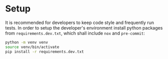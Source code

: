# Setup

It is recommended for developers to keep code style and frequently run tests.
In order to setup the developer's environment install python packages from `requirements.dev.txt`, which shall include `nox` and `pre-commit`:

```bash
python -m venv venv
source venv/bin/activate
pip install -r requirements.dev.txt
```
